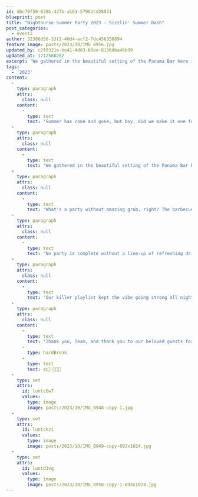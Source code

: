 ```yaml
---
id: d6c79f50-838b-437b-a161-57962cd28931
blueprint: post
title: "Nightnurse Summer Party 2023 - Sizzlin' Summer Bash"
post_categories:
  - events
author: 32386d56-33f2-40d4-acf2-7dc456350894
feature_image: posts/2023/10/IMG_8956.jpg
updated_by: c2f8321e-be41-4d83-b9ee-8136dba46b39
updated_at: 1712580282
excerpt: 'We gathered in the beautiful setting of the Panama Bar here in Zurich, where the great staff had prepared the room with palm trees and vibrant floral decorations. The sun was shining, the breeze was just right, and the Limmat River sparkled like a gem. It was the perfect backdrop for the ultimate summer soiree.'
tags:
  - '2023'
content:
  -
    type: paragraph
    attrs:
      class: null
    content:
      -
        type: text
        text: 'Summer has come and gone, but boy, did we make it one for the books!'
  -
    type: paragraph
    attrs:
      class: null
    content:
      -
        type: text
        text: 'We gathered in the beautiful setting of the Panama Bar here in Zurich, where the great staff had prepared the room with palm trees and vibrant floral decorations. The sun was shining, the breeze was just right, and the Limmat River sparkled like a gem. It was the perfect backdrop for the ultimate summer soiree.'
  -
    type: paragraph
    attrs:
      class: null
    content:
      -
        type: text
        text: "What's a party without amazing grub, right? The barbecue station was smokin' hot, and the aroma of sizzling burgers and grilled veggies had everyone's mouths watering."
  -
    type: paragraph
    attrs:
      class: null
    content:
      -
        type: text
        text: "No party is complete without a line-up of refreshing drinks. We had a little something from Gin Tonic to Aperol Spritz for everyone. And let's not forget the non-alcoholic options kept everyone cool and hydrated."
  -
    type: paragraph
    attrs:
      class: null
    content:
      -
        type: text
        text: 'Our killer playlist kept the vibe going strong all night. Special thanks to our exceptional DJ for the evening. Our summer party brought people together, created memories that will last a lifetime, and left us counting down the days until the next one!'
  -
    type: paragraph
    attrs:
      class: null
    content:
      -
        type: text
        text: 'Thank you, Team, and thank you to our beloved guests for coming! '
      -
        type: hardBreak
      -
        type: text
        text: 🌞🌴🎶🍔🍹🔥
  -
    type: set
    attrs:
      id: luntc6w7
      values:
        type: image
        image: posts/2023/10/IMG_8948-copy-1.jpg
  -
    type: set
    attrs:
      id: luntckzi
      values:
        type: image
        image: posts/2023/10/IMG_8949-copy-893x1024.jpg
  -
    type: set
    attrs:
      id: luntd3vq
      values:
        type: image
        image: posts/2023/10/IMG_8958-copy-1-893x1024.jpg
---
```


